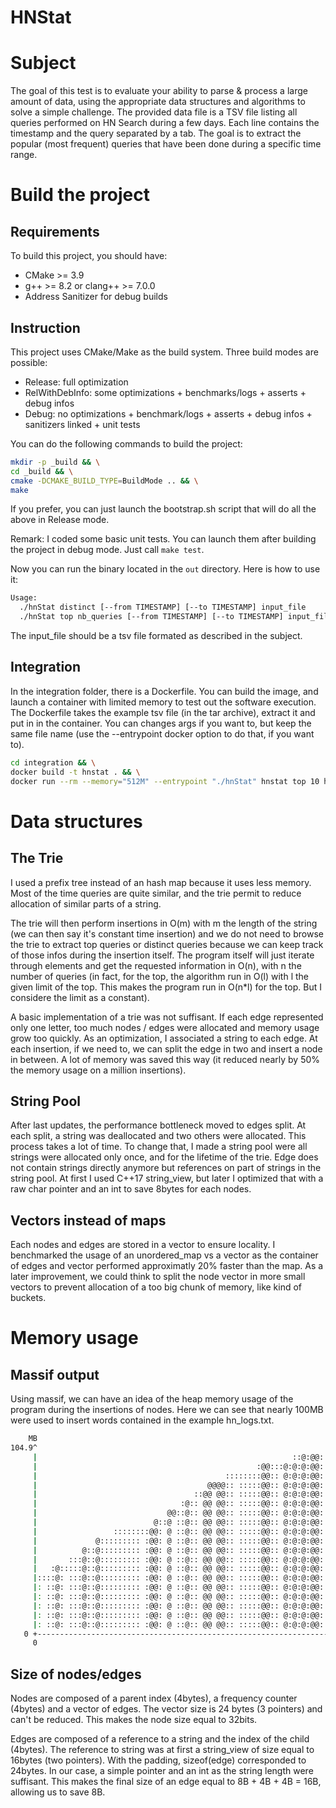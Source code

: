 # HNStat

# Subject

The goal of this test is to evaluate your ability to parse & process a large
amount of data, using the appropriate data structures and algorithms to solve a
simple challenge.
The provided data file is a TSV file listing all queries performed on HN Search
during a few days. Each line contains the timestamp and the query separated by
a tab. The goal is to extract the popular (most frequent) queries that have
been done during a specific time range.

# Build the project

## Requirements

To build this project, you should have:

 - CMake >= 3.9
 - g++ >= 8.2 or clang++ >= 7.0.0
 - Address Sanitizer for debug builds

## Instruction

This project uses CMake/Make as the build system.
Three build modes are possible:

 - Release: full optimization
 - RelWithDebInfo: some optimizations + benchmarks/logs + asserts + debug infos
 - Debug: no optimizations + benchmark/logs + asserts + debug infos + sanitizers
 linked + unit tests

You can do the following commands to build the project:
```bash
mkdir -p _build && \
cd _build && \
cmake -DCMAKE_BUILD_TYPE=BuildMode .. && \
make
```
If you prefer, you can just launch the bootstrap.sh script that will do all the
above in Release mode.

Remark: I coded some basic unit tests. You can launch them after building the
project in debug mode. Just call `make test`.

Now you can run the binary located in the `out` directory. Here is how
to use it:

```sh
Usage:
  ./hnStat distinct [--from TIMESTAMP] [--to TIMESTAMP] input_file
  ./hnStat top nb_queries [--from TIMESTAMP] [--to TIMESTAMP] input_file
```

The input\_file should be a tsv file formated as described in the subject.

## Integration

In the integration folder, there is a Dockerfile. You can build the image,
and launch a container with limited memory to test out the software execution.
The Dockerfile takes the example tsv file (in the tar archive), extract it and
put in in the container. You can changes args if you want to, but keep the
same file name (use the --entrypoint docker option to do that, if you want
to).

```sh
cd integration && \
docker build -t hnstat . && \
docker run --rm --memory="512M" --entrypoint "./hnStat" hnstat top 10 hn_logs.tsv
```

# Data structures

## The Trie

I used a prefix tree instead of an hash map because it uses less memory.
Most of the time queries are quite similar, and the trie permit to
reduce allocation of similar parts of a string.

The trie will then perform insertions in O(m) with m the length of the string
(we can then say it's constant time insertion) and we do not need to browse the
trie to extract top queries or distinct queries because we can keep track of
those infos during the insertion itself. The program itself will just iterate
through elements and get the requested information in O(n), with n the number
of queries (in fact, for the top, the algorithm run in O(l) with l the given
limit of the top. This makes the program run in O(n*l) for the top. But I
considere the limit as a constant).

A basic implementation of a trie was not suffisant. If each edge represented
only one letter, too much nodes / edges were allocated and memory usage grow
too quickly. As an optimization, I associated a string to each edge. At each
insertion, if we need to, we can split the edge in two and insert a node in
between. A lot of memory was saved this way (it reduced nearly by 50% the
memory usage on a million insertions).

## String Pool

After last updates, the performance bottleneck moved to edges split. At
each split, a string was deallocated and two others were allocated. This process
takes a lot of time. To change that, I made a string pool were all strings were
allocated only once, and for the lifetime of the trie. Edge does not contain
strings directly anymore but references on part of strings in the string pool.
At first I used C++17 string\_view, but later I optimized that with a raw char
pointer and an int to save 8bytes for each nodes.

## Vectors instead of maps

Each nodes and edges are stored in a vector to ensure locality. I benchmarked
the usage of an unordered\_map vs a vector as the container of edges and vector
performed approximatly 20% faster than the map.
As a later improvement, we could think to split the node vector in more small
vectors to prevent allocation of a too big chunk of memory, like kind of 
buckets.


# Memory usage

## Massif output

Using massif, we can have an idea of the heap memory usage of the program
during the insertions of nodes. Here we can see that nearly 100MB were used
to insert words contained in the example hn\_logs.txt.
```bash
    MB
104.9^                                                                       :
     |                                                         ::@:@@:::@:::#:
     |                                                 :@@:::@:@:@:@@:::@:::#:
     |                                          ::::::::@@:: @:@:@:@@:::@:::#:
     |                                      @@@@:: :::::@@:: @:@:@:@@:::@:::#:
     |                                   ::@@ @@:: :::::@@:: @:@:@:@@:::@:::#:
     |                                :@:: @@ @@:: :::::@@:: @:@:@:@@:::@:::#:
     |                             @@::@:: @@ @@:: :::::@@:: @:@:@:@@:::@:::#:
     |                          @::@ ::@:: @@ @@:: :::::@@:: @:@:@:@@:::@:::#:
     |                 ::::::::@@: @ ::@:: @@ @@:: :::::@@:: @:@:@:@@:::@:::#:
     |             @::::::::: :@@: @ ::@:: @@ @@:: :::::@@:: @:@:@:@@:::@:::#:
     |          @::@::::::::: :@@: @ ::@:: @@ @@:: :::::@@:: @:@:@:@@:::@:::#:
     |       :::@::@::::::::: :@@: @ ::@:: @@ @@:: :::::@@:: @:@:@:@@:::@:::#:
     |   :@:::::@::@::::::::: :@@: @ ::@:: @@ @@:: :::::@@:: @:@:@:@@:::@:::#:
     |::::@: :::@::@::::::::: :@@: @ ::@:: @@ @@:: :::::@@:: @:@:@:@@:::@:::#:
     |: ::@: :::@::@::::::::: :@@: @ ::@:: @@ @@:: :::::@@:: @:@:@:@@:::@:::#:
     |: ::@: :::@::@::::::::: :@@: @ ::@:: @@ @@:: :::::@@:: @:@:@:@@:::@:::#:
     |: ::@: :::@::@::::::::: :@@: @ ::@:: @@ @@:: :::::@@:: @:@:@:@@:::@:::#:
     |: ::@: :::@::@::::::::: :@@: @ ::@:: @@ @@:: :::::@@:: @:@:@:@@:::@:::#:
     |: ::@: :::@::@::::::::: :@@: @ ::@:: @@ @@:: :::::@@:: @:@:@:@@:::@:::#:
   0 +----------------------------------------------------------------------->Gi
     0                                                                   4.175
```


## Size of nodes/edges

Nodes are composed of a parent index (4bytes), a frequency counter (4bytes) and a
vector of edges. The vector size is 24 bytes (3 pointers) and can't be reduced.
This makes the node size equal to 32bits.


Edges are composed of a reference to a string and the index of the child
(4bytes). The reference to string was at first a string\_view of size equal to
16bytes (two pointers). With the padding, sizeof(edge) corresponded to 24bytes.
In our case, a simple pointer and an int as the string length were suffisant.
This makes the final size of an edge equal to 8B + 4B + 4B = 16B, allowing us to
save 8B.
